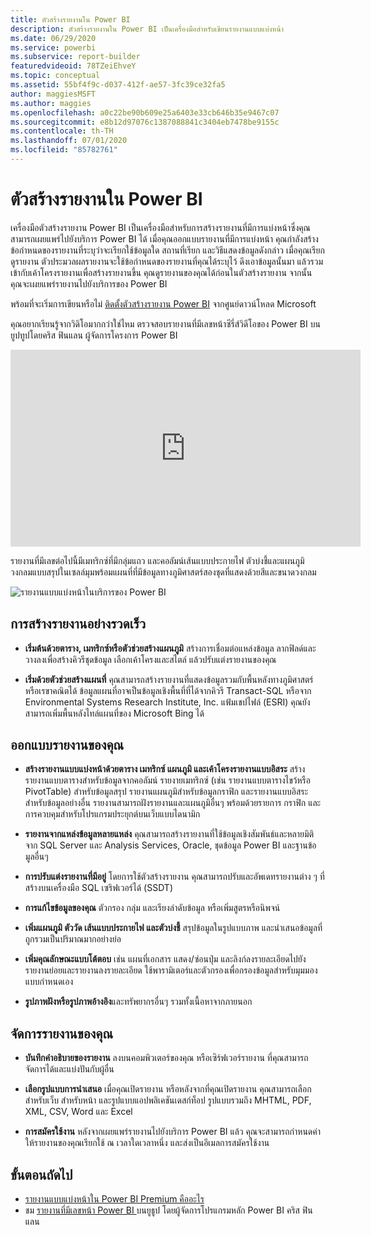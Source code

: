 ```yaml
---
title: ตัวสร้างรายงานใน Power BI
description: ตัวสร้างรายงานใน Power BI เป็นเครื่องมือสำหรับเขียนรายงานแบบแบ่งหน้า
ms.date: 06/29/2020
ms.service: powerbi
ms.subservice: report-builder
featuredvideoid: 78TZeiEhveY
ms.topic: conceptual
ms.assetid: 55bf4f9c-d037-412f-ae57-3fc39ce32fa5
author: maggiesMSFT
ms.author: maggies
ms.openlocfilehash: a0c22be90b609e25a6403e33cb646b35e9467c07
ms.sourcegitcommit: e8b12d97076c1387088841c3404eb7478be9155c
ms.contentlocale: th-TH
ms.lasthandoff: 07/01/2020
ms.locfileid: "85782761"
---
```

# <a name="power-bi-report-builder"></a>ตัวสร้างรายงานใน Power BI

 เครื่องมือตัวสร้างรายงาน Power BI เป็นเครื่องมือสำหรับการสร้างรายงานที่มีการแบ่งหน้าซึ่งคุณสามารถเผยแพร่ไปยังบริการ Power BI ได้  เมื่อคุณออกแบบรายงานที่มีการแบ่งหน้า คุณกำลังสร้างข้อกำหนดของรายงานที่ระบุว่าจะเรียกใช้ข้อมูลใด สถานที่เรียก และวิธีแสดงข้อมูลดังกล่าว เมื่อคุณเรียกดูรายงาน ตัวประมวลผลรายงานจะใช้ข้อกำหนดของรายงานที่คุณได้ระบุไว้ ดึงเอาข้อมูลนั้นมา แล้วรวมเข้ากับเค้าโครงรายงานเพื่อสร้างรายงานขึ้น คุณดูรายงานของคุณได้ก่อนในตัวสร้างรายงาน จากนั้น คุณจะเผยแพร่รายงานไปยังบริการของ Power BI
 
พร้อมที่จะเริ่มการเขียนหรือไม่ [ติดตั้งตัวสร้างรายงาน Power BI](https://aka.ms/pbireportbuilder) จากศูนย์ดาวน์โหลด Microsoft

คุณอยากเรียนรู้จากวิดิโอมากกว่าใช่ไหม ตรวจสอบรายงานที่มีเลขหน้าซีรี่ส์วิดีโอของ Power BI บน ยูปทูปโดยคริส ฟินแลน ผู้จัดการโครงการ Power BI

<iframe width="560" height="315" src="https://www.youtube.com/embed/78TZeiEhveY?list=PLx7LcKtN_gq-JVzM6L8xNNxX7kts-KflJ" frameborder="0" allowfullscreen></iframe>

รายงานที่มีเลขต่อไปนี้มีเมทริกซ์ที่มีกลุ่มแถว และคอลัมน์เส้นแบบประกายไฟ ตัวบ่งชี้และแผนภูมิวงกลมแบบสรุปในเซลล์มุมพร้อมแผนที่ที่มีข้อมูลทางภูมิศาสตร์สองชุดที่แสดงด้วยสีและขนาดวงกลม  

![รายงานแบบแบ่งหน้าในบริการของ Power BI](media/report-builder-power-bi/report-builder-get-started-paginated-report.png)

##  <a name="jump-start-report-creation"></a><a name="JumpStartReptCreation"></a> การสร้างรายงานอย่างรวดเร็ว  
 
-   **เริ่มต้นด้วยตาราง, เมทริกซ์หรือตัวช่วยสร้างแผนภูมิ** สร้างการเชื่อมต่อแหล่งข้อมูล ลากฟิลด์และวางลงเพื่อสร้างคิวรีชุดข้อมูล เลือกเค้าโครงและสไตล์ แล้วปรับแต่งรายงานของคุณ  
  
-   **เริ่มด้วยตัวช่วยสร้างแผนที่** คุณสามารถสร้างรายงานที่แสดงข้อมูลรวมกับพื้นหลังทางภูมิศาสตร์หรือเรขาคณิตได้ ข้อมูลแผนที่อาจเป็นข้อมูลเชิงพื้นที่ที่ได้จากคิวรี Transact-SQL หรือจาก Environmental Systems Research Institute, Inc. แฟ้มเชปไฟล์ (ESRI) คุณยังสามารถเพิ่มพื้นหลังไทล์แผนที่ของ Microsoft Bing ได้  

##  <a name="design-your-report"></a><a name="DesignRept"></a> ออกแบบรายงานของคุณ  
  
-   **สร้างรายงานแบบแบ่งหน้าด้วยตาราง เมทริกซ์ แผนภูมิ และเค้าโครงรายงานแบบอิสระ** สร้างรายงานแบบตารางสำหรับข้อมูลจากคอลัมน์ รายงายเมทริกซ์ (เช่น รายงานแบบตารางไขว้หรือ PivotTable) สำหรับข้อมูลสรุป รายงานแผนภูมิสำหรับข้อมูลกราฟิก และรายงานแบบอิสระสำหรับข้อมูลอย่างอื่น รายงานสามารถฝังรายงานและแผนภูมิอื่นๆ พร้อมด้วยรายการ กราฟิก และการควบคุมสำหรับโปรแกรมประยุกต์บนเว็บแบบไดนามิก  
  
-   **รายงานจากแหล่งข้อมูลหลายแหล่ง** คุณสามารถสร้างรายงานที่ใช้ข้อมูลเชิงสัมพันธ์และหลายมิติจาก SQL Server และ Analysis Services, Oracle, ชุดข้อมูล Power BI และฐานข้อมูลอื่นๆ  
  
-   **การปรับแต่งรายงานที่มีอยู่** โดยการใช้ตัวสร้างรายงาน คุณสามารถปรับและอัพเดทรายงานต่าง ๆ ที่สร้างบนเครื่องมือ SQL เซริฟเวอร์ได้ (SSDT)  
  
-   **การแก้ไขข้อมูลของคุณ** ตัวกรอง กลุ่ม และเรียงลำดับข้อมูล หรือเพิ่มสูตรหรือนิพจน์  

-   **เพิ่มแผนภูมิ ตัววัด เส้นแบบประกายไฟ และตัวบ่งชี้** สรุปข้อมูลในรูปแบบภาพ และนำเสนอข้อมูลที่ถูกรวมเป็นปริมาณมากอย่างย่อ  
  
-   **เพิ่มคุณลักษณะแบบโต้ตอบ** เช่น แผนที่เอกสาร แสดง/ซ่อนปุ่ม และลิงก์ลงรายละเอียดไปยังรายงานย่อยและรายงานลงรายละเอียด ใช้พารามิเตอร์และตัวกรองเพื่อกรองข้อมูลสำหรับมุมมองแบบกำหนดเอง  
  
-   **รูปภาพฝังหรือรูปภาพอ้างอิง**และทรัพยากรอื่นๆ รวมทั้งเนื้อหาจากภายนอก  
  
##  <a name="manage-your-report"></a><a name="ManageRpt"></a> จัดการรายงานของคุณ  
  
-   **บันทึกคำอธิบายของรายงาน** ลงบนคอมพิวเตอร์ของคุณ หรือเซิร์ฟเวอร์รายงาน ที่คุณสามารถจัดการได้และแบ่งปันกับผู้อื่น  
  
-   **เลือกรูปแบบการนำเสนอ** เมื่อคุณเปิดรายงาน หรือหลังจากที่คุณเปิดรายงาน คุณสามารถเลือกสำหรับเว็บ สำหรับหน้า และรูปแบบแอปพลิเคชันเดสก์ท็อป รูปแบบรวมถึง MHTML, PDF, XML, CSV, Word และ Excel  
  
-   **การสมัครใช้งาน** หลังจากเผยแพร่รายงานไปยังบริการ Power BI แล้ว คุณจะสามารถกำหนดค่าให้รายงานของคุณเรียกใช้ ณ เวลาใดเวลาหนึ่ง และส่งเป็นอีเมลการสมัครใช้งาน  

## <a name="next-steps"></a>ขั้นตอนถัดไป

- [รายงานแบบแบ่งหน้าใน Power BI Premium คืออะไร](paginated-reports-report-builder-power-bi.md)
- ชม [รายงานที่มีเลขหน้า Power BI ](https://www.youtube.com/watch?v=78TZeiEhveY&list=PLx7LcKtN_gq-JVzM6L8xNNxX7kts-KflJ) บนยูธูป โดยผู้จัดการโปรแกรมหลัก Power BI คริส ฟินแลน
